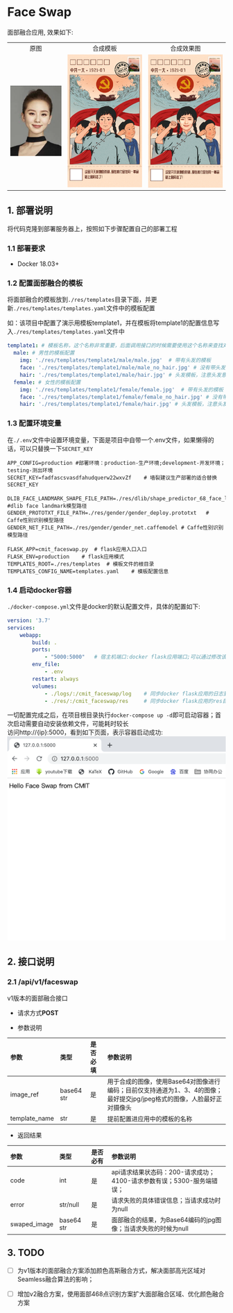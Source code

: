 # Face Swap

面部融合应用, 效果如下:     

<table>
  <tr>
     <td align="center">原图</td>
     <td align="center">合成模板</td>
     <td align="center">合成效果图</td>
  </tr>
  <tr>
    <td><img src="./docs/liushishi.png" width=100%></td>
    <td><img src="./docs/female.jpg" width=100%></td>
    <td><img src="./docs/merge.jpg" width=100%></td>
  </tr>
 </table>

<!-- <p float="left">
  <img src="./docs/liushishi.png" width="255" />
  <img src="./docs/female.jpg" width="200" /> 
  <img src="./docs/merge.jpg" width="200" />
</p> -->

<!-- <div style="text-align: center; ">
    <ul style="display: table">
        <li style="display: table-cell; list-style: none; vertical-align: middle; width:34%"><img src="./docs/liushishi.png" alt="source"></li>
        <li style="display: table-cell; list-style: none; vertical-align: middle; font-size: xx-large; ">+</li>
        <li style="display: table-cell; list-style: none; vertical-align: middle;width:33%"><img  src="./docs/female.jpg" alt="mask"></li>
        <li style="display: table-cell; list-style: none;  vertical-align: middle; font-size: xx-large">=</li>
        <li style="display: table-cell; list-style: none; vertical-align: middle;width:33%"><img  src="./docs/merge.jpg" alt="result"></li>
    </ul>
    <h6>人脸融合示意</h6>
</div> -->

## 1. 部署说明
将代码克隆到部署服务器上，按照如下步骤配置自己的部署工程
### 1.1 部署要求
- Docker 18.03+
### 1.2 配置面部融合的模板
将面部融合的模板放到`./res/templates`目录下面，并更新`./res/templates/templates.yaml`文件中的模板配置

如：该项目中配置了演示用模板template1，并在模板将template1的配置信息写入`./res/templates/templates.yaml`文件中      
```yaml
template1: # 模板名称，这个名称非常重要，后面调用接口的时候需要使用这个名称来查找对应的模板文件
  male: # 男性的模板配置
    img: './res/templates/template1/male/male.jpg'  # 带有头发的模板
    face: './res/templates/template1/male/male_no_hair.jpg' # 没有带头发的模板
    hair: './res/templates/template1/male/hair.jpg' # 头发模板，注意头发意外的部分全部应设置为白色
  female: # 女性的模板配置
    img: './res/templates/template1/female/female.jpg'  # 带有头发的模板
    face: './res/templates/template1/female/female_no_hair.jpg' # 没有带头发的模板
    hair: './res/templates/template1/female/hair.jpg' # 头发模板，注意头发意外的部分全部应设置为白色
```
### 1.3 配置环境变量
在`./.env`文件中设置环境变量，下面是项目中自带一个.env文件，如果懒得的话，可以只替换一下`SECRET_KEY`        

```env
APP_CONFIG=production #部署环境：production-生产环境;development-开发环境；testing-测出环境
SECRET_KEY=fadfascsvasdfahudquerw22wxvZf    # 墙裂建议生产部署的适合替换SECRET_KEY

DLIB_FACE_LANDMARK_SHAPE_FILE_PATH=./res/dlib/shape_predictor_68_face_landmarks.dat #dlib face landmark模型路径
GENDER_PROTOTXT_FILE_PATH=./res/gender/gender_deploy.prototxt   # Caffe性别识别模型路径
GENDER_NET_FILE_PATH=./res/gender/gender_net.caffemodel # Caffe性别识别模型路径

FLASK_APP=cmit_faceswap.py  # flask应用入口入口
FLASK_ENV=production    # flask应用模式
TEMPLATES_ROOT=./res/templates  # 模板文件的根目录
TEMPLATES_CONFIG_NAME=templates.yaml    # 模板配置信息
```

### 1.4 启动docker容器
`./docker-compose.yml`文件是docker的默认配置文件，具体的配置如下:   
```yaml
version: '3.7'
services: 
    webapp:
        build: .
        ports: 
            - "5000:5000"   # 宿主机端口:docker flask应用端口;可以通过修改该配置将docker flask应用的5000端口，映射到宿主机上的其他端口
        env_file: 
            - .env
        restart: always
        volumes: 
            - ./logs/:/cmit_faceswap/log    # 同步docker flask应用的日志到宿主机的./logs目录
            - ./res/:/cmit_faceswap/res     # 同步docker flask应用的res目录到宿主机的./res目录，容器启动之后可以在宿主机的./res目录下更新flask应用的res资源文件
```

一切配置完成之后，在项目根目录执行`docker-compose up -d`即可启动容器；首次启动需要自动安装依赖文件，可能耗时较长      
访问http://{ip}:5000，看到如下页面，表示容器启动成功:       
![index](./docs/index.png)

## 2. 接口说明
### 2.1 /api/v1/faceswap
v1版本的面部融合接口
- 请求方式**POST**  

- 参数说明

参数 | 类型 | 是否必填 | 参数说明
:----- | :----- | :----- | :-----
image_ref | base64 str | 是 | 用于合成的图像，使用Base64对图像进行编码；目前仅支持通道为1、3、4的图像；最好提交jpg/jpeg格式的图像，人脸最好正对摄像头
template_name | str | 是 | 提前配置进应用中的模板的名称

- 返回结果      

参数 | 类型 | 是否必有 | 参数说明
:----- | :----- | :----- | :-----
code | int | 是 | api请求结果状态码：200-请求成功；4100-请求参数有误；5300-服务端错误；
error | str/null | 是 | 请求失败的具体错误信息；当请求成功时为null
swaped_image | base64 str| 是| 面部融合的结果，为Base64编码的jpg图像；当请求失败的时候为null

## 3. TODO 
- [ ] 为v1版本的面部融合方案添加颜色高斯融合方式，解决面部高光区域对Seamless融合算法的影响；
- [ ] 增加v2融合方案，使用面部468点识别方案扩大面部融合区域、优化颜色融合方案


